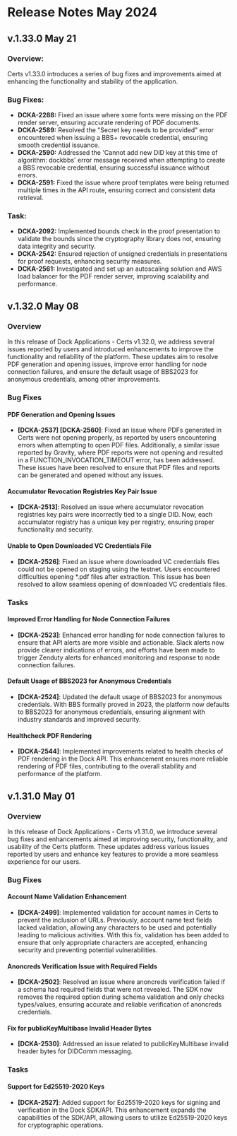 # Release Notes May 2024

## v.1.33.0 May 21

### **Overview:**

Certs v1.33.0 introduces a series of bug fixes and improvements aimed at enhancing the functionality and stability of the application.

### **Bug Fixes:**

* **DCKA-2288:** Fixed an issue where some fonts were missing on the PDF render server, ensuring accurate rendering of PDF documents.
* **DCKA-2589:** Resolved the "Secret key needs to be provided" error encountered when issuing a BBS+ revocable credential, ensuring smooth credential issuance.
* **DCKA-2590:** Addressed the 'Cannot add new DID key at this time of algorithm: dockbbs' error message received when attempting to create a BBS revocable credential, ensuring successful issuance without errors.
* **DCKA-2591:** Fixed the issue where proof templates were being returned multiple times in the API route, ensuring correct and consistent data retrieval.

### **Task:**

* **DCKA-2092:** Implemented bounds check in the proof presentation to validate the bounds since the cryptography library does not, ensuring data integrity and security.
* **DCKA-2542:** Ensured rejection of unsigned credentials in presentations for proof requests, enhancing security measures.
* **DCKA-2561:** Investigated and set up an autoscaling solution and AWS load balancer for the PDF render server, improving scalability and performance.

## v.1.32.0 May 08

### Overview

In this release of Dock Applications - Certs v1.32.0, we address several issues reported by users and introduced enhancements to improve the functionality and reliability of the platform. These updates aim to resolve PDF generation and opening issues, improve error handling for node connection failures, and ensure the default usage of BBS2023 for anonymous credentials, among other improvements.

### Bug Fixes

#### PDF Generation and Opening Issues

* **\[DCKA-2537] \[DCKA-2560]**: Fixed an issue where PDFs generated in Certs were not opening properly, as reported by users encountering errors when attempting to open PDF files. Additionally, a similar issue reported by Gravity, where PDF reports were not opening and resulted in a FUNCTION\_INVOCATION\_TIMEOUT error, has been addressed. These issues have been resolved to ensure that PDF files and reports can be generated and opened without any issues.

#### Accumulator Revocation Registries Key Pair Issue

* **\[DCKA-2513]**: Resolved an issue where accumulator revocation registries key pairs were incorrectly tied to a single DID. Now, each accumulator registry has a unique key per registry, ensuring proper functionality and security.

#### Unable to Open Downloaded VC Credentials File

* **\[DCKA-2526]**: Fixed an issue where downloaded VC credentials files could not be opened on staging using the testnet. Users encountered difficulties opening \*.pdf files after extraction. This issue has been resolved to allow seamless opening of downloaded VC credentials files.

### Tasks

#### Improved Error Handling for Node Connection Failures

* **\[DCKA-2523]**: Enhanced error handling for node connection failures to ensure that API alerts are more visible and actionable. Slack alerts now provide clearer indications of errors, and efforts have been made to trigger Zenduty alerts for enhanced monitoring and response to node connection failures.

#### Default Usage of BBS2023 for Anonymous Credentials

* **\[DCKA-2524]**: Updated the default usage of BBS2023 for anonymous credentials. With BBS formally proved in 2023, the platform now defaults to BBS2023 for anonymous credentials, ensuring alignment with industry standards and improved security.

#### Healthcheck PDF Rendering

* **\[DCKA-2544]**: Implemented improvements related to health checks of PDF rendering in the Dock API. This enhancement ensures more reliable rendering of PDF files, contributing to the overall stability and performance of the platform.

## v.1.31.0 May 01

### **Overview**

In this release of Dock Applications - Certs v1.31.0, we introduce several bug fixes and enhancements aimed at improving security, functionality, and usability of the Certs platform. These updates address various issues reported by users and enhance key features to provide a more seamless experience for our users.

### **Bug Fixes**

#### **Account Name Validation Enhancement**

* **\[DCKA-2499]**: Implemented validation for account names in Certs to prevent the inclusion of URLs. Previously, account name text fields lacked validation, allowing any characters to be used and potentially leading to malicious activities. With this fix, validation has been added to ensure that only appropriate characters are accepted, enhancing security and preventing potential vulnerabilities.

#### **Anoncreds Verification Issue with Required Fields**

* **\[DCKA-2502]**: Resolved an issue where anoncreds verification failed if a schema had required fields that were not revealed. The SDK now removes the required option during schema validation and only checks types/values, ensuring accurate and reliable verification of anoncreds credentials.

#### **Fix for publicKeyMultibase Invalid Header Bytes**

* **\[DCKA-2530]**: Addressed an issue related to publicKeyMultibase invalid header bytes for DIDComm messaging.

### **Tasks**

#### **Support for Ed25519-2020 Keys**

* **\[DCKA-2527]**: Added support for Ed25519-2020 keys for signing and verification in the Dock SDK/API. This enhancement expands the capabilities of the SDK/API, allowing users to utilize Ed25519-2020 keys for cryptographic operations.
